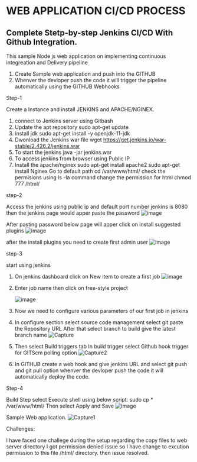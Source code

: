 # WEB APPLICATION CI/CD PROCESS

## Complete Stetp-by-step Jenkins CI/CD With Github Integration.

This sample Node js web application on implementing continuous integreation and Delivery pipeline

1. Create Sample web application and push into the GITHUB
2. Whenver the devloper push the code it will trigger the pipeline automatically using the GITHUB Webhooks

Step-1

Create a Instance and install JENKINS and APACHE/NGINEX.

1. connect to Jenkins server using Gitbash
2. Update the apt repository
   sudo apt-get update
3. install jdk
   sudo apt-get install -y openjdk-11-jdk
4. Dwonload the Jenkins war file
   wget https://get.jenkins.io/war-stable/2.426.2/jenkins.war
5. To start the jenkins
   java -jar jenkins.war
6. To access jenkins from browser using Public IP
7. Install the apache/nginex
   sudo apt-get install apache2
   sudo apt-get install Nginex
Go to default path
 cd /var/www/html/
check the permisions using ls -la command
change the permission for html
chmod 777 /html/

step-2

Access the jenkins using public ip and default port number jenkins is 8080 then the jenkins page would apper paste the password
![image](https://github.com/Santhoshvoja63/New-webapp/assets/147876790/33f3b0c2-293e-455b-aecb-6b26fd758ba7)

After pasting password below page will apper click on install suggested plugins
![image](https://github.com/Santhoshvoja63/New-webapp/assets/147876790/bb48fd30-1219-4ddd-9a36-1e02def59d6a)

after the install plugins you need to create first admin user
![image](https://github.com/Santhoshvoja63/New-webapp/assets/147876790/542f3280-f8f2-4138-ac26-172edeac86a8)

step-3

start using jenkins
1. On jenkins dashboard click on New item to create a first job 
   ![image](https://github.com/Santhoshvoja63/New-webapp/assets/147876790/47a14f37-42cf-4c83-963b-2fa2c96a3fe5)
2. Enter job name then click on free-style project

   ![image](https://github.com/Santhoshvoja63/New-webapp/assets/147876790/1c46f3da-1e61-4343-a93c-c7bef8d648c9)
3. Now we need to configure various parameters of our first job in jenkins
4. In configure section select source code management select git
   paste the Repository URL
   After that select branch to build give the latest branch name
   ![Capture](https://github.com/Santhoshvoja63/New-webapp/assets/147876790/cd399bed-16e4-4f37-9d59-e0b2714d1744)
5. Then select Build triggers tab
   In build trigger select Github hook trigger for GITScm polling option
   ![Capture2](https://github.com/Santhoshvoja63/New-webapp/assets/147876790/f5bd98ff-2529-4185-b5a5-b5b71a5fe31a)

7. In GITHUB create a web hook and give jenkins URL and select git push and git pull option
   whenver the devloper push the code it will automatically deploy the code.

Step-4

Build Step select Execute shell using below script.
 sudo cp * /var/www/html/
Then select Apply and Save
![image](https://github.com/Santhoshvoja63/New-webapp/assets/147876790/60b7761a-9733-4029-aa82-78d4de9e68f6)

Sample Web application.
![Capture1](https://github.com/Santhoshvoja63/New-webapp/assets/147876790/cc18a745-9285-473f-879d-8b73056084c3)


Challenges:

I have faced one challege during the setup regarding the copy files to web server directory I got permission denied issue so I have change to excution permission to this file /html/ directory. then issue resolved.
   





   

